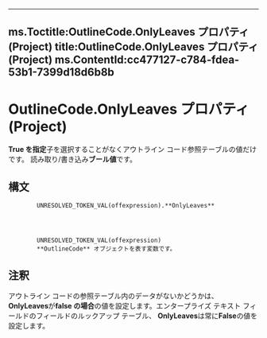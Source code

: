 

---
ms.Toctitle:OutlineCode.OnlyLeaves プロパティ (Project)
title:OutlineCode.OnlyLeaves プロパティ (Project)
ms.ContentId:cc477127-c784-fdea-53b1-7399d18d6b8b
---
# OutlineCode.OnlyLeaves プロパティ (Project)




**True を指定**子を選択することがなくアウトライン コード参照テーブルの値だけです。  読み取り/書き込み**ブール値**です。

## 構文

            UNRESOLVED_TOKEN_VAL(offexpression).**OnlyLeaves**




            UNRESOLVED_TOKEN_VAL(offexpression)
            **OutlineCode** オブジェクトを表す変数です。



## 注釈
アウトライン コードの参照テーブル内のデータがないかどうかは、 **OnlyLeaves**が**false の場合**の値を設定します。エンタープライズ テキスト フィールドのフィールドのルックアップ テーブル、 **OnlyLeaves**は常に**False**の値を設定します。




